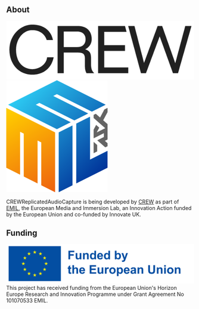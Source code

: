 ## About
![](/.doc/img/CREW-logo.png)
![](/.doc/img/emil.png)

CREWReplicatedAudioCapture is being developed by [CREW](http://crew.brussels) as part of [EMIL](https://emil-xr.eu/), the European Media and Immersion Lab, an Innovation Action funded by the European Union and co-funded by Innovate UK. 

## Funding
![](.doc/img/funded-by-the-eu.png)
This project has received funding from the European Union's Horizon Europe Research and Innovation Programme under Grant Agreement No 101070533 EMIL.